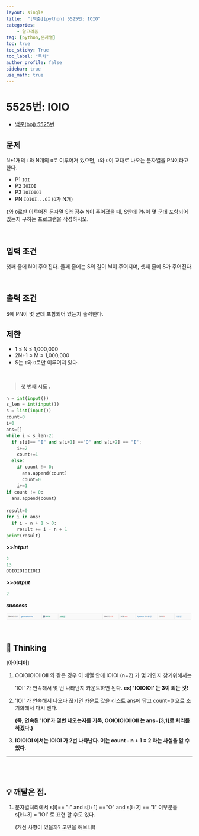 ```yaml
---
layout: single
title:  "[백준][python] 5525번: IOIO"
categories: 
    - 알고리즘
tag: [python,문자열]
toc: true
toc_sticky: True
toc_label: "목차"
author_profile: false
sidebar: true
use_math: true
---
```


# 5525번: IOIO

* [백준(boj) 5525번](https://www.acmicpc.net/problem/5525)



## 문제

N+1개의 `I`와 N개의 `O`로 이루어져 있으면, `I`와 `O`이 교대로 나오는 문자열을 PN이라고 한다.

- P1 `IOI`
- P2 `IOIOI`
- P3 `IOIOIOI`
- PN `IOIOI...OI` (`O`가 N개)

`I`와 `O`로만 이루어진 문자열 S와 정수 N이 주어졌을 때, S안에 PN이 몇 군데 포함되어 있는지 구하는 프로그램을 작성하시오.

<br/>

## 입력 조건

첫째 줄에 N이 주어진다. 둘째 줄에는 S의 길이 M이 주어지며, 셋째 줄에 S가 주어진다.

<br/>

## 출력 조건

S에 PN이 몇 군데 포함되어 있는지 출력한다.

## 제한

- 1 ≤ N ≤ 1,000,000
- 2N+1 ≤ M ≤ 1,000,000
- S는 `I`와 `O`로만 이루어져 있다.

<br/>

> **첫 번째 시도 .**

```python
n = int(input())
s_len = int(input())
s = list(input())
count=0
i=0
ans=[]
while i < s_len-2:
  if s[i]== "I" and s[i+1] =="O" and s[i+2] == "I":
    i+=2
    count+=1
  else:
    if count != 0:
      ans.append(count)
      count=0
    i+=1
if count != 0:
  ans.append(count)

result=0
for i in ans:
  if i - n + 1 > 0:
    result += i - n + 1
print(result)
```

 ***>>intput***

```python
2
13
OOIOIOIOIIOII
```

 ***>>output***

```python
2
```

 ***success***

![image-20220301204610540]({{geunskoo.github.io}}/../images/2022-03-01-boj-5525/image-20220301204610540.png)

<br/>

## 🌝 Thinking

**[아이디어]**

1. OOIOIOIOIIOII 와 같은 경우 이 배열 안에 IOIOI (n=2) 가 몇 개인지 찾기위해서는

   'IOI' 가 연속해서 몇 번 나타난지 카운트하면 된다. **ex) 'IOIOIOI' 는 3이 되는 것!**

2. 'IOI' 가 연속해서 나오다 끊기면 카운트 값을 리스트 ans에 담고 count=0 으로 초기화해서 다시 센다.

   **(즉, 연속된 'IOI'가 몇번 나오는지를 기록, OOIOIOIOIIOII 는 ans=[3,1]로 처리를 하겠다.)**

3. **IOIOIOI 에서는 IOIOI 가 2번 나타난다. 이는 count - n + 1 = 2 라는 사실을 알 수 있다.**

   

***

<br/>

<br/>

## 💡 깨달은 점.

1. 문자열처리에서 s[i]== "I" and s[i+1] =="O" and s[i+2] == "I" 이부분을 s[i:i+3] = 'IOI' 로 표현 할 수도 있다.

   (개선 사항이 있을까? 고민을 해보니!)
